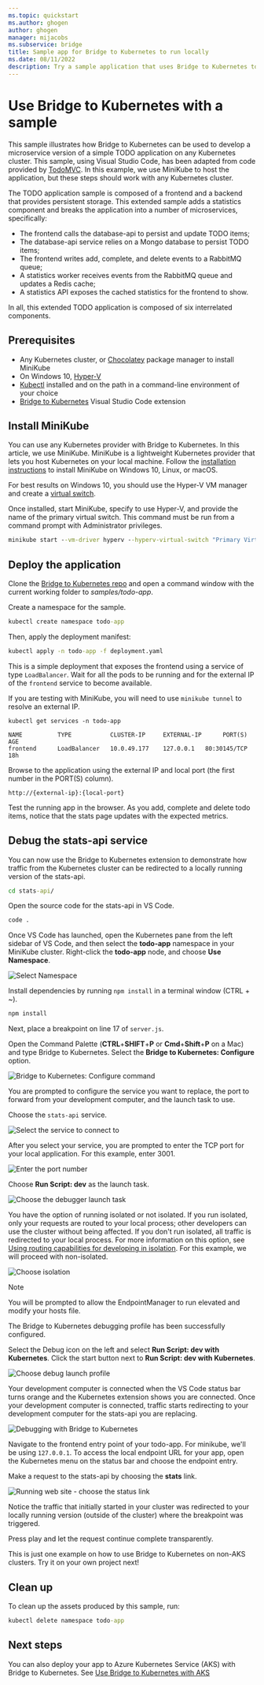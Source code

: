 ```yaml
---
ms.topic: quickstart
ms.author: ghogen
author: ghogen
manager: mijacobs
ms.subservice: bridge
title: Sample app for Bridge to Kubernetes to run locally
ms.date: 08/11/2022
description: Try a sample application that uses Bridge to Kubernetes to develop, debug, and test a Kubernetes application locally in Visual Studio Code.
---
```

# Use Bridge to Kubernetes with a sample

This sample illustrates how Bridge to Kubernetes can be used to develop a microservice version of a simple TODO application on any Kubernetes cluster. This sample, using Visual Studio Code, has been adapted from code provided by [TodoMVC](https://todomvc.com). In this example, we use MiniKube to host the application, but these steps should work with any Kubernetes cluster.

The TODO application sample is composed of a frontend and a backend that provides persistent storage. This extended sample adds a statistics component and breaks the application into a number of microservices, specifically:

- The frontend calls the database-api to persist and update TODO items;
- The database-api service relies on a Mongo database to persist TODO items;
- The frontend writes add, complete, and delete events to a RabbitMQ queue;
- A statistics worker receives events from the RabbitMQ queue and updates a Redis cache;
- A statistics API exposes the cached statistics for the frontend to show.

In all, this extended TODO application is composed of six interrelated components.

## Prerequisites

- Any Kubernetes cluster, or [Chocolatey](https://chocolatey.org/) package manager to install MiniKube
- On Windows 10, [Hyper-V](/virtualization/hyper-v-on-windows)
- [Kubectl](https://kubernetes.io/docs/tasks/tools/install-kubectl/) installed and on the path in a command-line environment of your choice
- [Bridge to Kubernetes](https://aka.ms/bridge-to-k8s-vsc-extension) Visual Studio Code extension

## Install MiniKube

You can use any Kubernetes provider with Bridge to Kubernetes. In this article, we use MiniKube. MiniKube is a lightweight Kubernetes provider that lets you host Kubernetes on your local machine. Follow the [installation instructions](https://minikube.sigs.k8s.io/docs/start/) to install MiniKube on Windows 10, Linux, or macOS.

For best results on Windows 10, you should use the Hyper-V VM manager and create a [virtual switch](/windows-server/virtualization/hyper-v/get-started/create-a-virtual-switch-for-hyper-v-virtual-machines).

Once installed, start MiniKube, specify to use Hyper-V, and provide the name of the primary virtual switch. This command must be run from a command prompt with Administrator privileges.

```cmd
minikube start --vm-driver hyperv --hyperv-virtual-switch "Primary Virtual Switch"
```

## Deploy the application

Clone the [Bridge to Kubernetes repo](https://github.com/Azure/Bridge-To-Kubernetes) and open a command window with the current working folder to *samples/todo-app*.

Create a namespace for the sample.

```cmd
kubectl create namespace todo-app
```

Then, apply the deployment manifest:

```cmd
kubectl apply -n todo-app -f deployment.yaml
```

This is a simple deployment that exposes the frontend using a service of type `LoadBalancer`. Wait for all the pods to be running and for the external IP of the `frontend` service to become available.

If you are testing with MiniKube, you will need to use `minikube tunnel` to resolve an external IP.

```output
kubectl get services -n todo-app

NAME          TYPE           CLUSTER-IP     EXTERNAL-IP      PORT(S)        AGE
frontend      LoadBalancer   10.0.49.177    127.0.0.1   80:30145/TCP   18h
```

Browse to the application using the external IP and local port (the first number in the PORT(S) column).

```input
http://{external-ip}:{local-port}
```

Test the running app in the browser. As you add, complete and delete todo items, notice that the stats page updates with the expected metrics.

## Debug the stats-api service

You can now use the Bridge to Kubernetes extension to demonstrate how traffic from the Kubernetes cluster can be redirected to a locally running version of the stats-api.

```cmd
cd stats-api/
```

Open the source code for the stats-api in VS Code.

```cmd
code .
```

Once VS Code has launched, open the Kubernetes pane from the left sidebar of VS Code, and then select the **todo-app** namespace in your MiniKube cluster. Right-click the **todo-app** node, and choose **Use Namespace**.

![Select Namespace](media/bridge-to-kubernetes-sample/select-namespace.png)

Install dependencies by running `npm install` in a terminal window (CTRL + ~).

```cmd
npm install
```

Next, place a breakpoint on line 17 of `server.js`.

Open the Command Palette (**CTRL**+**SHIFT**+**P** or **Cmd**+**Shift**+**P** on a Mac) and type Bridge to Kubernetes. Select the **Bridge to Kubernetes: Configure** option.

![Bridge to Kubernetes: Configure command](media/bridge-to-kubernetes-sample/bridge-configure.png)

You are prompted to configure the service you want to replace, the port to forward from your development computer, and the launch task to use.

Choose the `stats-api` service.

![Select the service to connect to](media/bridge-to-kubernetes-sample/select-service.png)

After you select your service, you are prompted to enter the TCP port for your local application. For this example, enter 3001.

![Enter the port number](media/bridge-to-kubernetes-sample/enter-port.png)

Choose **Run Script: dev** as the launch task.

![Choose the debugger launch task](media/bridge-to-kubernetes-sample/launch-task.png)

You have the option of running isolated or not isolated. If you run isolated, only your requests are routed to your local process; other developers can use the cluster without being affected. If you don't run isolated, all traffic is redirected to your local process. For more information on this option, see [Using routing capabilities for developing in isolation](overview-bridge-to-kubernetes.md#using-routing-capabilities-for-developing-in-isolation). For this example, we will proceed with non-isolated.

![Choose isolation](media/bridge-to-kubernetes-sample/isolation.png)

> [!NOTE]
> You will be prompted to allow the EndpointManager to run elevated and modify your hosts file.

The Bridge to Kubernetes debugging profile has been successfully configured.

Select the Debug icon on the left and select **Run Script: dev with Kubernetes**. Click the start button next to **Run Script: dev with Kubernetes**.

![Choose debug launch profile](media/bridge-to-kubernetes-sample/debug-profile.png)

Your development computer is connected when the VS Code status bar turns orange and the Kubernetes extension shows you are connected. Once your development computer is connected, traffic starts redirecting to your development computer for the stats-api you are replacing.

![Debugging with Bridge to Kubernetes](media/bridge-to-kubernetes-sample/debugging.png)

Navigate to the frontend entry point of your todo-app. For minikube, we'll be using `127.0.0.1`. To access the local endpoint URL for your app, open the Kubernetes menu on the status bar and choose the endpoint entry.

Make a request to the stats-api by choosing the **stats** link.

![Running web site - choose the status link](media/bridge-to-kubernetes-sample/stats.png)

Notice the traffic that initially started in your cluster was redirected to your locally running version (outside of the cluster) where the breakpoint was triggered.

Press play and let the request continue complete transparently.

This is just one example on how to use Bridge to Kubernetes on non-AKS clusters.  Try it on your own project next!

## Clean up

To clean up the assets produced by this sample, run:

```cmd
kubectl delete namespace todo-app
```

## Next steps

You can also deploy your app to Azure Kubernetes Service (AKS) with Bridge to Kubernetes. See [Use Bridge to Kubernetes with AKS](bridge-to-kubernetes-aks.md)
